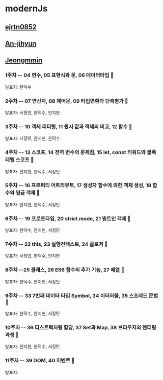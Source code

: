 # modernJs

## [ejrtn0852](https://github.com/ejrtn0852)

## [An-jihyun](https://github.com/An-jihyun)

## [Jeongmmin](https://github.com/Jeongmmin)

### 1주차 -- 04 변수, 05 표현식과 문, 06 데이터타입 🥸
발표자: 한덕수

### 2주차 -- 07 연산자, 08 제어문, 09 타입변환과 단축평가 🥸
발표자: 서정민, 한덕수, 안지현  

### 3주차 -- 10 객체 리터럴, 11 원시 값과 객체의 비교, 12 함수 🫠
발표자: 서정민, 안지현, 한덕수

### 4주차 -- 13 스코프, 14 전역 변수의 문제점, 15 let, const 키워드와 블록 레벨 스코프 🫠
발표자: 안지현, 한덕수, 서정민

### 5주차 -- 16 프로퍼티 어트리뷰트, 17 생성자 함수에 의한 객체 생성, 18 함수와 일급 객체 🫠
발표자: 안지현, 한덕수, 서정민

### 6주차 -- 19 프로토타입, 20 strict mode, 21 빌트인 객체 🫠
발표자: 한덕수, 안지현, 서정민

### 7주차 -- 22 this, 23 실행컨텍스트, 24 클로저 🫠
발표자: 서정민, 한덕수, 안지현

### 8주차 --25 클래스, 26 ES6 함수의 추가 기능, 27 배열 🫠
발표자: 한덕수, 안지현, 서정민

### 9주차 -- 33 7번째 데이터 타입 Symbol, 34 이터러블, 35 스프레드 문법 🫠
발표자: 한덕수, 안지현, 서정민

### 10주차 -- 36 디스트럭처링 할당, 37 Set과 Map, 38 브라우저의 렌더링 과정 🫠
발표자: 안지현, 한덕수, 서정민

### 11주차 -- 39 DOM, 40 이벤트 🫠
발표자:
